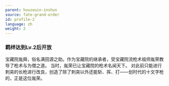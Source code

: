 ```yaml
---
parent: houzouin-inshun
source: fate-grand-order
id: profile-2
language: zh
weight: 2
---
```


### 羁绊达到Lv.2后开放

宝藏院胤舜，俗名满田源之助。作为宝藏院的继承者，受宝藏院流枪术祖师胤荣教导了枪术与为僧之道。
当时，胤荣已让宝藏院的枪术名闻天下。
对此前只能进行刺突的长枪进行改良，创造了除了刺突以外还能斩、挥、打——划时代的十文字枪的，正是这位胤荣。
